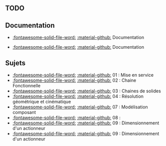 [comment]: <> (Généré automatiquement par make_page_systemes.py, creation_fichiers_systemes)

## TODO  
## Documentation 
- [:fontawesome-solid-file-word:](https://github.com/xpessoles/TP_Documents_PSI/raw/master/11_Maxpid/11_Documentation_Maxpid_V2.docx) [:material-github:](https://github.com/xpessoles/TP_Documents_PSI/tree/master/11_Maxpid)   Documentation 

- [:fontawesome-solid-file-word:](https://github.com/xpessoles/TP_Documents_PSI/raw/master/11_MaxpidE/11_MaxPIDE_Documentation.docx) [:material-github:](https://github.com/xpessoles/TP_Documents_PSI/tree/master/11_MaxpidE)   Documentation 

## Sujets 
- [:fontawesome-solid-file-word:](https://github.com/xpessoles/TP_Sujets/raw/main/01_MiseEnService/11_MaxPID_01_MiseEnService.docx) [:material-github:](https://github.com/xpessoles/TP_Sujets/tree/main/01_MiseEnService) 01 : Mise en service
- [:fontawesome-solid-file-word:](https://github.com/xpessoles/TP_Sujets/raw/main/02_ChaineFonctionnelle/11_MaxPID_02_ChaineFonctionnelle.docx) [:material-github:](https://github.com/xpessoles/TP_Sujets/tree/main/02_ChaineFonctionnelle) 02 : Chaine Fonctionnelle
- [:fontawesome-solid-file-word:](https://github.com/xpessoles/TP_Sujets/raw/main/03_ChainesDeSolides/11_MaxPID_03_ChaineDeSolides.docx) [:material-github:](https://github.com/xpessoles/TP_Sujets/tree/main/03_ChainesDeSolides) 03 : Chaines de solides
- [:fontawesome-solid-file-word:](https://github.com/xpessoles/TP_Sujets/raw/main/04_ResolutionCinematique/11_MaxPID_04_ResolutionCinematique.docx) [:material-github:](https://github.com/xpessoles/TP_Sujets/tree/main/04_ResolutionCinematique) 04 : Résolution géométrique et cinématique
- [:fontawesome-solid-file-word:](https://github.com/xpessoles/TP_Sujets/raw/main/07_Modelisation_Composant/11_MaxPID_07_Modelisation_Inertie.docx) [:material-github:](https://github.com/xpessoles/TP_Sujets/tree/main/07_Modelisation_Composant) 07 : Modélisation composant
- [:fontawesome-solid-file-word:](https://github.com/xpessoles/TP_Sujets/raw/main/08_Dimensionnement_Actionneur_Statique/11_MaxPID_09_Dimensionnemennt_Actionneur.docx) [:material-github:](https://github.com/xpessoles/TP_Sujets/tree/main/08_Dimensionnement_Actionneur_Statique) 08 : 
- [:fontawesome-solid-file-word:](https://github.com/xpessoles/TP_Sujets/raw/main/09_Dimensionnement_Actionneur_Dynamique/11_MaxPID_09_Dimensionnement_Actionneur.docx) [:material-github:](https://github.com/xpessoles/TP_Sujets/tree/main/09_Dimensionnement_Actionneur_Dynamique) 09 : Dimensionnement d'un actionneur
- [:fontawesome-solid-file-word:](https://github.com/xpessoles/TP_Sujets/raw/main/09_Dimensionnement_Actionneur_Dynamique/11_MaxPID_09_Dimensionnement_Actionneur_02.docx) [:material-github:](https://github.com/xpessoles/TP_Sujets/tree/main/09_Dimensionnement_Actionneur_Dynamique) 09 : Dimensionnement d'un actionneur
